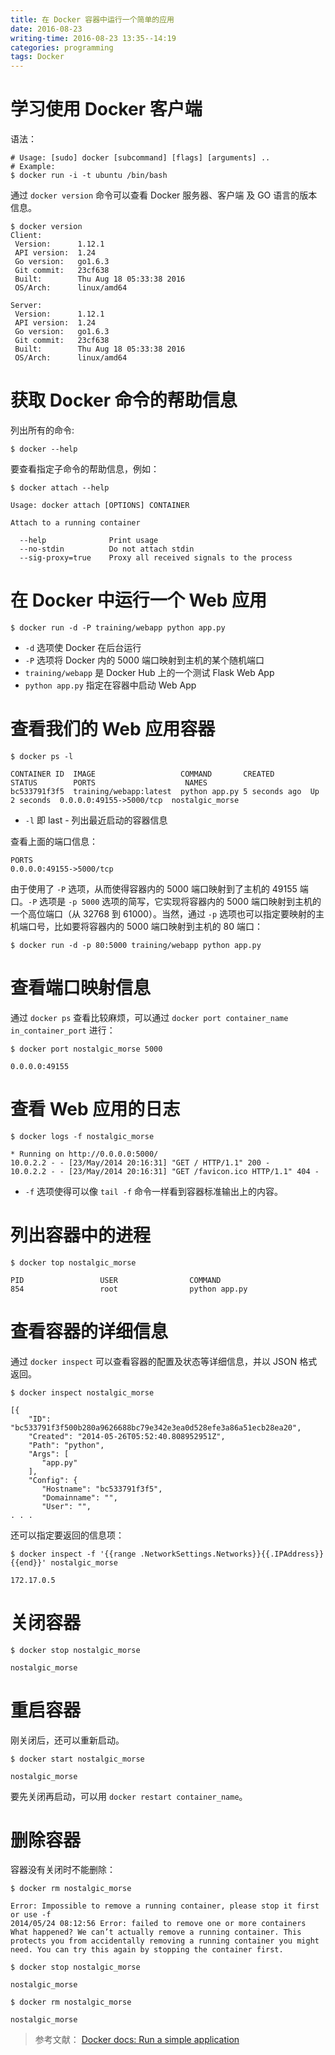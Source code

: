 ```yaml
---
title: 在 Docker 容器中运行一个简单的应用
date: 2016-08-23
writing-time: 2016-08-23 13:35--14:19
categories: programming
tags: Docker
---
```


# 学习使用 Docker 客户端

语法：

```shell
# Usage: [sudo] docker [subcommand] [flags] [arguments] ..
# Example:
$ docker run -i -t ubuntu /bin/bash
```

通过 `docker version` 命令可以查看 Docker 服务器、客户端 及 GO 语言的版本信息。

```shell
$ docker version
Client:
 Version:      1.12.1
 API version:  1.24
 Go version:   go1.6.3
 Git commit:   23cf638
 Built:        Thu Aug 18 05:33:38 2016
 OS/Arch:      linux/amd64

Server:
 Version:      1.12.1
 API version:  1.24
 Go version:   go1.6.3
 Git commit:   23cf638
 Built:        Thu Aug 18 05:33:38 2016
 OS/Arch:      linux/amd64
 ```

# 获取 Docker 命令的帮助信息

列出所有的命令: 

```shell
$ docker --help
```

要查看指定子命令的帮助信息，例如：

```shell
$ docker attach --help

Usage: docker attach [OPTIONS] CONTAINER

Attach to a running container

  --help              Print usage
  --no-stdin          Do not attach stdin
  --sig-proxy=true    Proxy all received signals to the process
```

# 在 Docker 中运行一个 Web 应用

```shell
$ docker run -d -P training/webapp python app.py
```

+ `-d` 选项使 Docker 在后台运行
+ `-P` 选项将 Docker 内的 5000 端口映射到主机的某个随机端口
+ `training/webapp`  是 Docker Hub 上的一个测试 Flask Web App
+ `python app.py` 指定在容器中启动 Web App


# 查看我们的 Web 应用容器

```shell
$ docker ps -l

CONTAINER ID  IMAGE                   COMMAND       CREATED        STATUS        PORTS                    NAMES
bc533791f3f5  training/webapp:latest  python app.py 5 seconds ago  Up 2 seconds  0.0.0.0:49155->5000/tcp  nostalgic_morse
```

+ `-l` 即 last - 列出最近启动的容器信息


查看上面的端口信息：

```
PORTS
0.0.0.0:49155->5000/tcp
```

由于使用了 `-P` 选项，从而使得容器内的 5000 端口映射到了主机的 49155 端口。`-P` 选项是 `-p 5000` 选项的简写，它实现将容器内的 5000 端口映射到主机的一个高位端口（从 32768 到 61000）。当然，通过 `-p` 选项也可以指定要映射的主机端口号，比如要将容器内的 5000 端口映射到主机的 80 端口：

```shell
$ docker run -d -p 80:5000 training/webapp python app.py
```

# 查看端口映射信息

通过  `docker ps` 查看比较麻烦，可以通过 `docker port container_name in_container_port` 进行：

```shell
$ docker port nostalgic_morse 5000

0.0.0.0:49155
```

# 查看 Web 应用的日志

```shell
$ docker logs -f nostalgic_morse

* Running on http://0.0.0.0:5000/
10.0.2.2 - - [23/May/2014 20:16:31] "GET / HTTP/1.1" 200 -
10.0.2.2 - - [23/May/2014 20:16:31] "GET /favicon.ico HTTP/1.1" 404 -
```

+ `-f` 选项使得可以像 `tail -f` 命令一样看到容器标准输出上的内容。


# 列出容器中的进程

```shell
$ docker top nostalgic_morse

PID                 USER                COMMAND
854                 root                python app.py
```

# 查看容器的详细信息

通过 `docker inspect` 可以查看容器的配置及状态等详细信息，并以 JSON 格式返回。

```shell
$ docker inspect nostalgic_morse

[{
    "ID": "bc533791f3f500b280a9626688bc79e342e3ea0d528efe3a86a51ecb28ea20",
    "Created": "2014-05-26T05:52:40.808952951Z",
    "Path": "python",
    "Args": [
       "app.py"
    ],
    "Config": {
       "Hostname": "bc533791f3f5",
       "Domainname": "",
       "User": "",
. . .
```

还可以指定要返回的信息项：

```shell
$ docker inspect -f '{{range .NetworkSettings.Networks}}{{.IPAddress}}{{end}}' nostalgic_morse

172.17.0.5
```

# 关闭容器

```shell
$ docker stop nostalgic_morse

nostalgic_morse
```

# 重启容器

刚关闭后，还可以重新启动。

```shell
$ docker start nostalgic_morse

nostalgic_morse
```

要先关闭再启动，可以用 `docker restart container_name`。

# 删除容器

容器没有关闭时不能删除：


```shell
$ docker rm nostalgic_morse

Error: Impossible to remove a running container, please stop it first or use -f
2014/05/24 08:12:56 Error: failed to remove one or more containers
What happened? We can’t actually remove a running container. This protects you from accidentally removing a running container you might need. You can try this again by stopping the container first.
```

```shell
$ docker stop nostalgic_morse

nostalgic_morse

$ docker rm nostalgic_morse

nostalgic_morse
```

> 参考文献： 
> [Docker docs: Run a simple application](https://docs.docker.com/engine/tutorials/usingdocker/)
